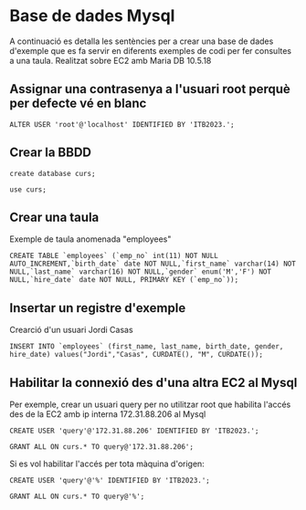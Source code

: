 # Base de dades Mysql

A continuació es detalla les sentències per a crear una base de dades d'exemple que es fa servir en diferents exemples de codi per fer consultes a una taula.
Realitzat sobre EC2 amb Maria DB 10.5.18


## Assignar una contrasenya a l'usuari root perquè per defecte vé en blanc

`ALTER USER 'root'@'localhost' IDENTIFIED BY 'ITB2023.';`

## Crear la BBDD

`create database curs;`

`use curs;`

## Crear una taula
Exemple de taula anomenada "employees"

```CREATE TABLE `employees` (`emp_no` int(11) NOT NULL AUTO_INCREMENT,`birth_date` date NOT NULL,`first_name` varchar(14) NOT NULL,`last_name` varchar(16) NOT NULL,`gender` enum('M','F') NOT NULL,`hire_date` date NOT NULL, PRIMARY KEY (`emp_no`));```

## Insertar un registre d'exemple

Crearció d'un usuari Jordi Casas

```INSERT INTO `employees` (first_name, last_name, birth_date, gender, hire_date) values("Jordi","Casas", CURDATE(), "M", CURDATE());```

## Habilitar la connexió des d'una altra EC2 al Mysql

Per exemple, crear un usuari query per no utilitzar root que habilita l'accés des de la EC2 amb ip interna 172.31.88.206 al Mysql

`CREATE USER 'query'@'172.31.88.206' IDENTIFIED BY 'ITB2023.';`

`GRANT ALL ON curs.* TO query@'172.31.88.206';`

Si es vol habilitar l'accés per tota màquina d'origen:

`CREATE USER 'query'@'%' IDENTIFIED BY 'ITB2023.';`

`GRANT ALL ON curs.* TO query@'%';`


